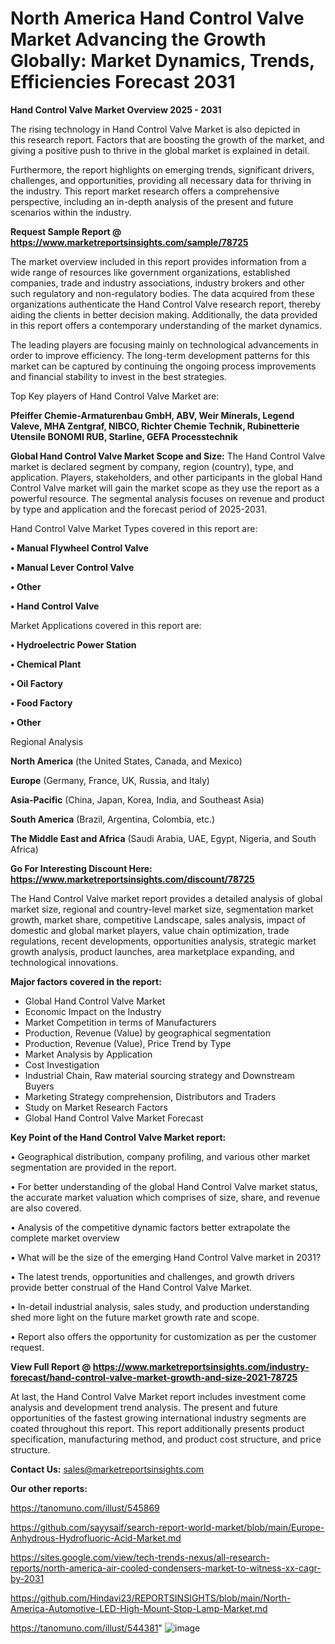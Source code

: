 # North America Hand Control Valve Market Advancing the Growth Globally: Market Dynamics, Trends, Efficiencies Forecast 2031

<Strong> Hand Control Valve Market Overview 2025 - 2031</strong>

The rising technology in Hand Control Valve Market is also depicted in this research report. Factors that are boosting the growth of the market, and giving a positive push to thrive in the global market is explained in detail.

Furthermore, the report highlights on emerging trends, significant drivers, challenges, and opportunities, providing all necessary data for thriving in the industry. This report market research offers a comprehensive perspective, including an in-depth analysis of the present and future scenarios within the industry.

<strong>Request Sample Report @ <a href=https://www.marketreportsinsights.com/sample/78725>https://www.marketreportsinsights.com/sample/78725</a></strong>

The market overview included in this report provides information from a wide range of resources like government organizations, established companies, trade and industry associations, industry brokers and other such regulatory and non-regulatory bodies. The data acquired from these organizations authenticate the Hand Control Valve research report, thereby aiding the clients in better decision making. Additionally, the data provided in this report offers a contemporary understanding of the market dynamics.

The leading players are focusing mainly on technological advancements in order to improve efficiency. The long-term development patterns for this market can be captured by continuing the ongoing process improvements and financial stability to invest in the best strategies.

Top Key players of Hand Control Valve Market are:

<strong>Pfeiffer Chemie-Armaturenbau GmbH, ABV, Weir Minerals, Legend Valeve, MHA Zentgraf, NIBCO, Richter Chemie Technik, Rubinetterie Utensile BONOMI RUB, Starline, GEFA Processtechnik</strong>

<strong><b>Global Hand Control Valve Market Scope and Size:</b></strong>
The Hand Control Valve market is declared segment by company, region (country), type, and application. Players, stakeholders, and other participants in the global Hand Control Valve market will gain the market scope as they use the report as a powerful resource. The segmental analysis focuses on revenue and product by type and application and the forecast period of 2025-2031.

Hand Control Valve Market Types covered in this report are:

<strong>• Manual Flywheel Control Valve

• Manual Lever Control Valve

• Other

• Hand Control Valve</strong>

Market Applications covered in this report are:

<strong>• Hydroelectric Power Station

• Chemical Plant

• Oil Factory

• Food Factory

• Other</strong> 

Regional Analysis

<strong>North America</strong> (the United States, Canada, and Mexico)

<strong>Europe</strong> (Germany, France, UK, Russia, and Italy)

<strong>Asia-Pacific</strong> (China, Japan, Korea, India, and Southeast Asia)

<strong>South America</strong> (Brazil, Argentina, Colombia, etc.)

<strong>The Middle East and Africa</strong> (Saudi Arabia, UAE, Egypt, Nigeria, and South Africa)

<strong>Go For Interesting Discount Here: <a href=https://www.marketreportsinsights.com/discount/78725>https://www.marketreportsinsights.com/discount/78725</a></strong>

The Hand Control Valve market report provides a detailed analysis of global market size, regional and country-level market size, segmentation market growth, market share, competitive Landscape, sales analysis, impact of domestic and global market players, value chain optimization, trade regulations, recent developments, opportunities analysis, strategic market growth analysis, product launches, area marketplace expanding, and technological innovations.

<strong><b>Major factors covered in the report:</b></strong>
<ul>
  <li>Global Hand Control Valve Market </li>
  <li>Economic Impact on the Industry</li>
  <li>Market Competition in terms of Manufacturers</li>
  <li>Production, Revenue (Value) by geographical segmentation</li>
  <li>Production, Revenue (Value), Price Trend by Type</li>
  <li>Market Analysis by Application</li>
  <li>Cost Investigation</li>
  <li>Industrial Chain, Raw material sourcing strategy and Downstream Buyers</li>
  <li>Marketing Strategy comprehension, Distributors and Traders</li>
  <li>Study on Market Research Factors</li>
  <li>Global Hand Control Valve Market Forecast</li>
</ul>

<strong><b>Key Point of the Hand Control Valve Market report:</b></strong>

• Geographical distribution, company profiling, and various other market segmentation are provided in the report.

• For better understanding of the global Hand Control Valve market status, the accurate market valuation which comprises of size, share, and revenue are also covered.

• Analysis of the competitive dynamic factors better extrapolate the complete market overview

• What will be the size of the emerging Hand Control Valve market in 2031?

• The latest trends, opportunities and challenges, and growth drivers provide better construal of the Hand Control Valve Market.

• In-detail industrial analysis, sales study, and production understanding shed more light on the future market growth rate and scope.

• Report also offers the opportunity for customization as per the customer request.

<strong><b>View Full Report @ <a href=https://www.marketreportsinsights.com/industry-forecast/hand-control-valve-market-growth-and-size-2021-78725>https://www.marketreportsinsights.com/industry-forecast/hand-control-valve-market-growth-and-size-2021-78725</a></b></strong>


At last, the Hand Control Valve Market report includes investment come analysis and development trend analysis. The present and future opportunities of the fastest growing international industry segments are coated throughout this report. This report additionally presents product specification, manufacturing method, and product cost structure, and price structure.

<strong>Contact Us:</strong>
sales@marketreportsinsights.com

<strong>Our other reports:</strong>

<a href=https://tanomuno.com/illust/545869>https://tanomuno.com/illust/545869</a>

<a href=https://github.com/sayysaif/search-report-world-market/blob/main/Europe-Anhydrous-Hydrofluoric-Acid-Market.md>https://github.com/sayysaif/search-report-world-market/blob/main/Europe-Anhydrous-Hydrofluoric-Acid-Market.md</a>

<a href=https://sites.google.com/view/tech-trends-nexus/all-research-reports/north-america-air-cooled-condensers-market-to-witness-xx-cagr-by-2031>https://sites.google.com/view/tech-trends-nexus/all-research-reports/north-america-air-cooled-condensers-market-to-witness-xx-cagr-by-2031</a>

<a href=https://github.com/Hindavi23/REPORTSINSIGHTS/blob/main/North-America-Automotive-LED-High-Mount-Stop-Lamp-Market.md>https://github.com/Hindavi23/REPORTSINSIGHTS/blob/main/North-America-Automotive-LED-High-Mount-Stop-Lamp-Market.md</a>

<a href=https://tanomuno.com/illust/544381>https://tanomuno.com/illust/544381</a>"
![image](https://github.com/user-attachments/assets/7f2d2e55-e94d-441e-a4fb-9ca836a0fb32)
